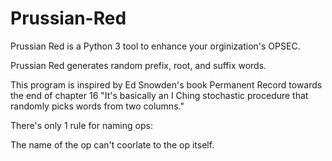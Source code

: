 # Prussian-Red

Prussian Red is a Python 3 tool to enhance your orginization's OPSEC.

Prussian Red generates random prefix, root, and suffix words.

This program is inspired by Ed Snowden's book Permanent Record towards the end of chapter 16
"It's basically an I Ching stochastic procedure that randomly picks words from two columns."

There's only 1 rule for naming ops:

The name of the op can't coorlate to the op itself.

